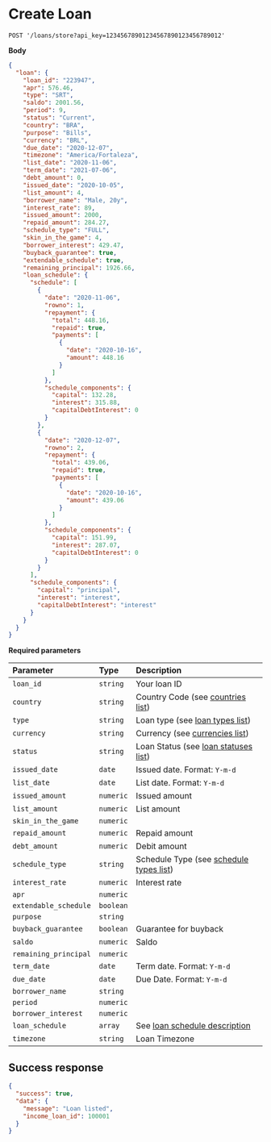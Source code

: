 # Create Loan

```http
POST '/loans/store?api_key=12345678901234567890123456789012'
```

**Body**

```json
{
  "loan": {
    "loan_id": "223947",
    "apr": 576.46,
    "type": "SRT",
    "saldo": 2001.56,
    "period": 9,
    "status": "Current",
    "country": "BRA",
    "purpose": "Bills",
    "currency": "BRL",
    "due_date": "2020-12-07",
    "timezone": "America/Fortaleza",
    "list_date": "2020-11-06",
    "term_date": "2021-07-06",
    "debt_amount": 0,
    "issued_date": "2020-10-05",
    "list_amount": 4,
    "borrower_name": "Male, 20y",
    "interest_rate": 89,
    "issued_amount": 2000,
    "repaid_amount": 284.27,
    "schedule_type": "FULL",
    "skin_in_the_game": 4,
    "borrower_interest": 429.47,
    "buyback_guarantee": true,
    "extendable_schedule": true,
    "remaining_principal": 1926.66,
    "loan_schedule": {
      "schedule": [
        {
          "date": "2020-11-06",
          "rowno": 1,
          "repayment": {
            "total": 448.16,
            "repaid": true,
            "payments": [
              {
                "date": "2020-10-16",
                "amount": 448.16
              }
            ]
          },
          "schedule_components": {
            "capital": 132.28,
            "interest": 315.88,
            "capitalDebtInterest": 0
          }
        },
        {
          "date": "2020-12-07",
          "rowno": 2,
          "repayment": {
            "total": 439.06,
            "repaid": true,
            "payments": [
              {
                "date": "2020-10-16",
                "amount": 439.06
              }
            ]
          },
          "schedule_components": {
            "capital": 151.99,
            "interest": 287.07,
            "capitalDebtInterest": 0
          }
        }
      ],
      "schedule_components": {
        "capital": "principal",
        "interest": "interest",
        "capitalDebtInterest": "interest"
      }
    }
  }
}
```

**Required parameters**

| Parameter | Type | Description |
| :--- | :--- | :--- |
| `loan_id` | `string` | Your loan ID |,
| `country` | `string` | Country Code (see [countries list](./classificators/countries.md)) |,
| `type` | `string` | Loan type  (see [loan types list](./classificators/loan_types.md)) |,
| `currency` | `string` | Currency  (see [currencies list](./classificators/currencies.md)) |,
| `status` | `string` | Loan Status  (see [loan statuses list](./classificators/loan_statuses.md)) |,
| `issued_date` | `date` | Issued date. Format: `Y-m-d` |,
| `list_date` | `date` | List date. Format: `Y-m-d` |,
| `issued_amount` | `numeric` | Issued amount |,
| `list_amount` | `numeric` | List amount |,
| `skin_in_the_game` | `numeric` | |,
| `repaid_amount` | `numeric` | Repaid amount |,
| `debt_amount` | `numeric` | Debit amount |,
| `schedule_type` | `string` | Schedule Type  (see [schedule types list](./classificators/schedule_types.md)) |,
| `interest_rate` | `numeric` | Interest rate |,
| `apr` | `numeric` |  |,
| `extendable_schedule` | `boolean` | |,
| `purpose` | `string` | |,
| `buyback_guarantee` | `boolean` | Guarantee for buyback |,
| `saldo` | `numeric` | Saldo |,
| `remaining_principal` | `numeric` | |,
| `term_date` | `date` | Term date. Format: `Y-m-d` |,
| `due_date` | `date` | Due Date. Format: `Y-m-d` |,
| `borrower_name` | `string` | |,
| `period` | `numeric` | |,
| `borrower_interest` | `numeric` | |,
| `loan_schedule` | `array` | See [loan schedule description](./classificators/loan_schedule.md) |,
| `timezone` | `string` | Loan Timezone |,

## Success response

```json
{
  "success": true,
  "data": {
    "message": "Loan listed",
    "income_loan_id": 100001
  }
}
```